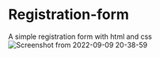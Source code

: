 # Registration-form
A simple registration form with html and css
![Screenshot from 2022-09-09 20-38-59](https://user-images.githubusercontent.com/80070216/189801745-57998040-2f87-4117-b3c9-5835f4443b8f.png)

